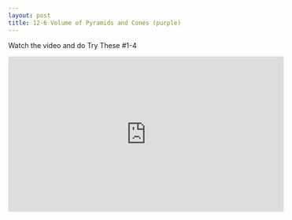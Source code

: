```yaml
---
layout: post
title: 12-6 Volume of Pyramids and Cones (purple)
---
```

Watch the video and do Try These #1-4
<iframe width="560" height="315" src="https://www.youtube.com/embed/HmaUNsYBh7c" frameborder="0" allowfullscreen></iframe>
